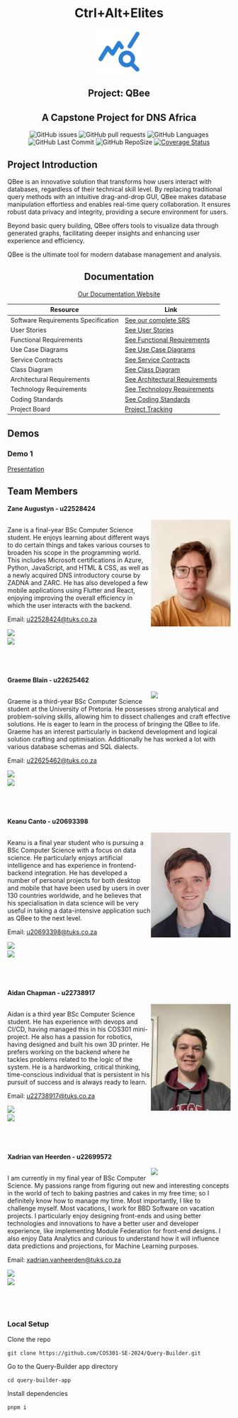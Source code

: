 
<div align="center" class="teamHeader"><h1><span class="teamColour">Ctrl+Alt+Elites</span></h1></div>

<div align="center">
<img alt="QBEE Logo" width="100" src="./query-builder-docs/static/img/qbeeTempLogo.svg" />
</div>

<div align="center"><h2>Project: QBee</h2></div>
<div align="center"><h2>A Capstone Project for DNS Africa</h2></div>

<!-- Add badges here -->
<div align="center">

![GitHub issues](https://img.shields.io/github/issues/COS301-SE-2024/Query-Builder)
![GitHub pull requests](https://img.shields.io/github/issues-pr/COS301-SE-2024/Query-Builder)
![GitHub Languages](https://img.shields.io/github/languages/count/COS301-SE-2024/Query-Builder)
![GitHub Last Commit](https://img.shields.io/github/last-commit/COS301-SE-2024/Query-Builder)
![GitHub RepoSize](https://img.shields.io/github/repo-size/COS301-SE-2024/Query-Builder)
[![Coverage Status](https://coveralls.io/repos/github/COS301-SE-2024/Query-Builder/badge.svg?branch=main)](https://coveralls.io/github/COS301-SE-2024/Query-Builder?branch=main)

</div>



<div class="video">

</div>


## Project Introduction
<div align='left'>

QBee is an innovative solution that transforms how users interact with databases, regardless of their technical skill level. By replacing traditional query methods with an intuitive drag-and-drop GUI, QBee makes database manipulation effortless and enables real-time query collaboration. 
It ensures robust data privacy and integrity, providing a secure environment for users.

Beyond basic query building, QBee offers tools to visualize data through generated graphs, facilitating deeper insights and enhancing user experience and efficiency.

QBee is the ultimate tool for modern database management and analysis. 

</div>

<h2 align='center'> Documentation </h2>

<div align="center" >

[Our Documentation Website](https://cos301-se-2024.github.io/Query-Builder/)

| Resource                        | Link                                       |
|---------------------------------|--------------------------------------------|
| Software Requirements Specification | [See our complete SRS](https://cos301-se-2024.github.io/Query-Builder/docs/category/requirements-specification)            |
| User Stories                    | [See User Stories](https://cos301-se-2024.github.io/Query-Builder/docs/requirements-specification/user-stories)                   |
| Functional Requirements           | [See Functional Requirements](https://cos301-se-2024.github.io/Query-Builder/docs/requirements-specification/functional-requirements)                 |
| Use Case Diagrams           | [See Use Case Diagrams](https://cos301-se-2024.github.io/Query-Builder/docs/requirements-specification/use-case-diagrams)                 |
| Service Contracts            | [See Service Contracts](https://cos301-se-2024.github.io/Query-Builder/docs/requirements-specification/service-contracts)                         |
| Class Diagram              | [See Class Diagram](https://cos301-se-2024.github.io/Query-Builder/docs/requirements-specification/class-diagram)                     |
| Architectural Requirements                  | [See Architectural Requirements](https://cos301-se-2024.github.io/Query-Builder/docs/category/architectural-requirements)                         |
| Technology Requirements                | [See Technology Requirements](https://cos301-se-2024.github.io/Query-Builder/docs/requirements-specification/technology-requirements)                   |
| Coding Standards                | [See Coding Standards](https://cos301-se-2024.github.io/Query-Builder/docs/guides-and-standards/coding-standards)                   |
| Project Board                   | [Project Tracking](https://github.com/orgs/COS301-SE-2024/projects/55)|

  
</div>

## Demos

### Demo 1
[Presentation](https://universitypretoria-my.sharepoint.com/:p:/g/personal/u22699572_up_ac_za/Ed5Ju0ycZPJEhB489Y9t-NQBmRZXLNSEgkgdkAGdTnRHWA?e=71FQGs)


## Team Members

<div>   
    <div class="member"><strong> Zane Augustyn - u22528424 </strong></div><br>
    <img align="right" src="./query-builder-docs/static/img/ZaneCOS301.jpg" width=180>    
    <p>
       Zane is a final-year BSc Computer Science student. He enjoys learning about different ways to do certain things and takes various courses to broaden his scope in the programming world. This includes Microsoft certifications in Azure, Python, JavaScript, and HTML & CSS, as well as a newly acquired DNS introductory course by ZADNA and ZARC. He has also developed a few mobile applications using Flutter and React, enjoying improving the overall efficiency in which the user interacts with the backend.
    </p>
    <p>Email: <a href="mailto:u22528424@tuks.co.za?subject?subject=QBEE Query - Zane Augustyn">u22528424@tuks.co.za</a></p>
    <a href="https://github.com/ZaneAugustyn" target="_blank">
            <img src="https://img.shields.io/badge/github-%23121011.svg?style=for-the-badge&logo=github&logoColor=white"/>
    </a> <br>
    <a href='https://www.linkedin.com/in/zane-augustyn-613193290/' target="_blank">
            <img src="https://img.shields.io/badge/linkedin-%230077B5.svg?style=for-the-badge&logo=linkedin&logoColor=white"/>
    </a>
</div>
<br><br><br><br>

<div>   
    <div class="member"><strong> Graeme Blain - u22625462 </strong></div><br>
    <img align="right" src="./query-builder-docs/static/img/GraemeCOS301.jpg" width=180  >    
    <p>
       Graeme is a third-year BSc Computer Science student at the University of Pretoria. He possesses strong analytical and problem-solving skills, allowing him to dissect challenges and craft effective solutions. He is eager to learn in the process of bringing the QBee to life. 
       Graeme has an interest particularly in backend development and logical solution crafting and optimisation.   Additionally he has worked a lot with various database schemas and SQL dialects.
    </p>
    <p>Email: <a href="mailto:u22625462@tuks.co.za?subject?subject=QBEE Query - Graeme Blain">u22625462@tuks.co.za</a></p>
    <a href="https://github.com/GremBleen" target="_blank">
            <img src="https://img.shields.io/badge/github-%23121011.svg?style=for-the-badge&logo=github&logoColor=white"/>
    </a> <br>
    <a href='https://www.linkedin.com/in/graeme-blain-a64658300/' target="_blank">
            <img src="https://img.shields.io/badge/linkedin-%230077B5.svg?style=for-the-badge&logo=linkedin&logoColor=white"/>
    </a>
</div>
<br><br><br><br>

<div>   
    <div class="member"><strong> Keanu Canto - u20693398 </strong></div><br>
    <img align="right" src="./query-builder-docs/static/img/KeanuCOS301.jpg" width=180  >    
    <p>
       Keanu is a final year student who is pursuing a BSc Computer Science with a focus on data science. He particularly enjoys artificial intelligence and has experience in frontend-backend integration. He has developed a number of personal projects for both desktop and mobile that have been used by users in over 130 countries worldwide, and he believes that his specialisation in data science will be very useful in taking a data-intensive application such as QBee to the next level.
    </p>
    <p>Email: <a href="mailto:u20693398@tuks.co.za?subject?subject=QBEE Query - Keanu Canto">u20693398@tuks.co.za</a></p>
    <a href="https://github.com/Keanumrc" target="_blank">
            <img src="https://img.shields.io/badge/github-%23121011.svg?style=for-the-badge&logo=github&logoColor=white"/>
    </a> <br>
    <a href='https://www.linkedin.com/in/keanu-canto-511b53184/' target="_blank">
            <img src="https://img.shields.io/badge/linkedin-%230077B5.svg?style=for-the-badge&logo=linkedin&logoColor=white"/>
    </a>
</div>
<br><br><br><br>


<div>   
    <div class="member"><strong> Aidan Chapman - u22738917 </strong></div><br>
    <img align="right" src="./query-builder-docs/static/img/AidanCOS301.JPEG" width=180  >    
    <p>
       Aidan is a third year BSc Computer Science student. He has experience with devops and CI/CD, having managed this in his COS301 mini-project. He also has a passion for robotics, having designed and built his own 3D printer. 
       He prefers working on the backend where he tackles problems related to the logic of the system. He is a hardworking, critical thinking, time-conscious individual that is persistent in his pursuit of success and is always ready to learn.
    </p>
    <p>Email: <a href="mailto:u22738917@tuks.co.za?subject?subject=QBEE Query - Aidan Chapman">u22738917@tuks.co.za</a></p>
    <a href="https://github.com/u22738917" target="_blank">
            <img src="https://img.shields.io/badge/github-%23121011.svg?style=for-the-badge&logo=github&logoColor=white"/>
    </a> <br>
    <a href='https://www.linkedin.com/in/aidan-chapman-1a59022b7/' target="_blank">
            <img src="https://img.shields.io/badge/linkedin-%230077B5.svg?style=for-the-badge&logo=linkedin&logoColor=white"/>
    </a>
</div>
<br><br><br><br>

<div>   
    <div class="member"><strong> Xadrian van Heerden - u22699572 </strong></div><br>
    <img align="right" src="./query-builder-docs/static/img/XadrianCos301.jpg" width=180  >    
    <p>
       I am currently in my final year of BSc Computer Science. My passions range from figuring out new and interesting concepts in the world of tech to baking pastries and cakes in my free time; so I definitely know how to manage my time. Most importantly, I like to challenge myself. Most vacations, I work for BBD Software on vacation projects. I particularly enjoy designing front-ends and using better technologies and innovations to have a better user and developer experience, like implementing Module Federation for front-end designs. I also enjoy Data Analytics and curious to understand how it will influence data predictions and projections, for Machine Learning purposes.
    </p>
    <p>Email: <a href="mailto:xadrian.vanheerden@tuks.co.za?subject?subject=QBEE Query - Xadrian">xadrian.vanheerden@tuks.co.za</a></p>
    <a href="https://github.com/XadrianvHeerden" target="_blank">
            <img src="https://img.shields.io/badge/github-%23121011.svg?style=for-the-badge&logo=github&logoColor=white"/>
    </a> <br>
    <a href='https://www.linkedin.com/in/xadrian-van-heerden-05635123b/' target="_blank">
            <img src="https://img.shields.io/badge/linkedin-%230077B5.svg?style=for-the-badge&logo=linkedin&logoColor=white"/>
    </a>
</div>
<br><br><br>


### Local Setup
Clone the repo
```shell
git clone https://github.com/COS301-SE-2024/Query-Builder.git
```

Go to the Query-Builder app directory 
```shell
cd query-builder-app
```

Install dependencies
```shell
pnpm i
```
